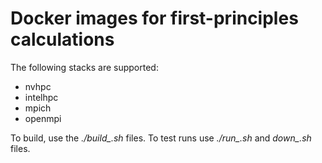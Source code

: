# Docker images for first-principles calculations

The following stacks are supported:
- nvhpc
- intelhpc
- mpich
- openmpi

To build, use the *./build_<stack>.sh* files. To test runs use *./run_<stack>.sh* and *down_<stack>.sh* files.  
